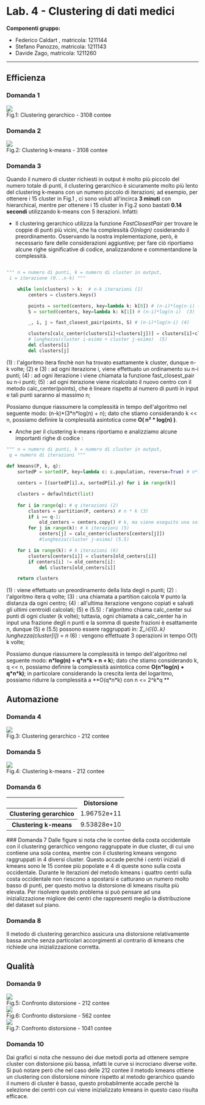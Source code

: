 # Lab. 4 - Clustering di dati medici

**Componenti gruppo:**

- Federico Caldart , matricola: 1211144
- Stefano Panozzo, matricola: 1211143
- Davide Zago, matricola: 1211260
***

## Efficienza

### Domanda 1

<div class="outer">
    <div class="inner">
	 <img src="usa_gerarchico_3108.png"  />
	<figcaption>Fig.1: Clustering gerarchico - 3108 contee</figcaption>
    </div>
</div>

<div style="page-break-after: always;"></div>

### Domanda 2

<div class="outer">
    <div class="inner">
	 <img src="usa_kmeans_3108.png"  />
	<figcaption>Fig.2: Clustering k-means - 3108 contee</figcaption>
    </div>
</div>

<div style="page-break-after: always;"></div>

### Domanda 3

Quando il numero di cluster richiesti in output è molto più piccolo del numero totale di punti, il clustering gerarchico è sicuramente molto più lento del clustering k-means con un numero piccolo di iterazioni; ad esempio, per ottenere i 15 cluster in Fig.1 , ci sono voluti all'incirca **3 minuti** con hierarchical, mentre per ottenere i 15 cluster in Fig.2 sono bastati **0.14 secondi** utilizzando k-means con 5 iterazioni. Infatti:

- Il clustering gerarchico utilizza la funzione *FastClosestPair* per trovare le coppie di punti più vicini, che ha complessità *O(nlogn)* cosiderando il preordinamento. Osservando la nostra implementazione, però, è necessario fare delle considerazioni aggiuntive; per fare ciò riportiamo alcune righe significative di codice, analizzandone e commentandone la complessità.

```python

""" n = numero di punti, k = numero di cluster in output,
 i = iterazione (0...n-k) """

    while len(clusters) > k:  # n-k iterazioni (1)
        centers = clusters.keys()

        points = sorted(centers, key=lambda k: k[0]) # (n-i)*log(n-i) (2)
        S = sorted(centers, key=lambda k: k[1]) # (n-i)*log(n-i)  (3)

        _, i, j = fast_closest_pair(points, S) # (n-i)*log(n-i) (4)

        clusters[calc_center(clusters[i]+clusters[j])] = clusters[i]+clusters[j] 
        # lunghezza(cluster i-esimo + cluster j-esimo)  (5)
        del clusters[i]
        del clusters[j]

``` 
<span class="reddo"> (1) </span>: l'algoritmo itera finchè non ha trovato esattamente k cluster, dunque n-k volte; 
<span class="reddo"> (2) </span> e <span class="reddo"> (3) </span>: ad ogni iterazione i, viene effettuato un ordinamento su n-i punti;
<span class="reddo"> (4) </span>: ad ogni iterazione i viene chiamata la funzione fast_closest_pair su n-i punti;
<span class="reddo"> (5) </span>: ad ogni iterazione viene ricalcolato il nuovo centro con il metodo calc_center(points), che è lineare rispetto al numero di punti in input e tali punti saranno al massimo n;

Possiamo dunque riassumere la complessità in tempo dell'algoritmo nel seguente modo: (n-k)\*(3\*n\*log(n) + n); dato che stiamo considerando k << n, possiamo definire la complessità asintotica come **O( n² \* log(n) )**.

- Anche per il clustering k-means riportiamo e analizziamo alcune importanti righe di codice : 

```python
""" n = numero di punti, k = numero di cluster in output,
 q = numero di iterazioni """
 
def kmeans(P, k, q):
    sortedP = sorted(P, key=lambda c: c.population, reverse=True) # n*log(n) (1)

    centers = [(sortedP[i].x, sortedP[i].y) for i in range(k)]

    clusters = defaultdict(list)
  
    for i in range(q): # q iterazioni (2)
        clusters = partition(P, centers) # n * k (3)
        if i == q-1:
            old_centers = centers.copy() # k, ma viene eseguito una sola volta (4)
        for j in range(k): # k iterazioni (5)
            centers[j] = calc_center(clusters[centers[j]]) 
            #lunghezza(cluster j-esimo) (5.5)

    for i in range(k): # k iterazioni (6)
        clusters[centers[i]] = clusters[old_centers[i]]
        if centers[i] != old_centers[i]:
            del clusters[old_centers[i]]

    return clusters
``` 
<span class="reddo"> (1) </span>: viene effettuato un preordinamento della lista degli n punti;
<span class="reddo"> (2) </span>: l'algoritmo itera q volte;
<span class="reddo"> (3) </span>: una chiamata a partition calcola ∀ punto la distanza da ogni centro;
<span class="reddo"> (4) </span>: all'ultima iterazione vengono copiati e salvati gli ultimi centroidi calcolati;
<span class="reddo"> (5) e (5.5) </span>: l'algoritmo chiama calc\_center sui punti di ogni cluster (k volte); tuttavia, ogni chiamata a calc\_center ha in input una frazione degli n punti e la somma di queste frazioni è esattamente n, dunque (5) e (5.5) possono essere raggruppati in:
 *Σ\_i∈{0..k} lunghezza(cluster[i]) = n*
 <span class="reddo"> (6) </span>: vengono effettuate 3 operazioni in tempo O(1) k volte;
 
 Possiamo dunque riassumere la complessità in tempo dell'algoritmo nel seguente modo: **n\*log(n) + q\*n\*k + n + k**); dato che stiamo considerando k, q << n, possiamo definire la complessità asintotica come **O(n\*log(n) + q\*n\*k)**; in particolare considerando la crescita lenta del logaritmo, possiamo ridurre la complessità a **O(q\*n\*k)  con  n <= 2^k*q ** 

## Automazione

### Domanda 4

<div class="outer">
    <div class="inner">
	 <img src="usa_gerarchico_212.png"  />
	 <figcaption>Fig.3: Clustering gerarchico - 212 contee</figcaption>
    </div>
</div>

<div style="page-break-after: always;"></div>

### Domanda 5

<div class="outer">
    <div class="inner">
	 <img src="usa_kmeans_212.png"  />
	<figcaption>Fig.4: Clustering k-means - 212 contee</figcaption>
    </div>
</div>

<div style="page-break-after: always;"></div>

### Domanda 6

<table>
  <tr>
  <th></th>
  <th>Distorsione</th>
  </tr>
  <tr>
    <th>Clustering gerarchico</th>
    <td>1.96752e+11</td>
  </tr>
  <tr>
    <th>Clustering k-means </th>
    <td>9.53828e+10</td>
  </tr>
 </table>
### Domanda 7
Dalle figure si nota che le contee della costa occidentale con il clustering gerarchico vengono raggruppate in due cluster, di cui uno contiene una sola contea, mentre con il clustering kmeans vengono raggruppati in 4 diversi cluster.
Questo accade perché i centri iniziali di kmeans sono le 15 contee più popolate e 4 di queste sono sulla costa occidentale. Durante le iterazioni del metodo kmeans i quattro centri sulla costa occidentale non riescono a spostarsi e catturano un numero molto basso di punti,
per questo motivo la distorsione di kmeans risulta più elevata.
Per risolvere questo problema si può pensare ad una inizializzazione migliore dei centri che rappresenti meglio la distribuzione
del dataset sul piano.

### Domanda 8
Il metodo di clustering gerarchico assicura una distorsione relativamente bassa anche senza particolari accorgimenti al contrario
di kmeans che richiede una inizializzazione corretta.

<div style="page-break-after: always;"></div>

## Qualità

### Domanda 9

<img class="dist" src="Distorsione212.png"  />
<figcaption class="dist">Fig.5: Confronto distorsione - 212 contee</figcaption>

 <img class="dist" src="Distorsione562.png"  />
<figcaption class="dist">Fig.6: Confronto distorsione - 562 contee</figcaption>

 <img class="dist" src="Distorsione1041.png"  />
<figcaption class="dist"> Fig.7: Confronto distorsione - 1041 contee</figcaption>

<div style="page-break-after: always;"></div>

### Domanda 10
Dai grafici si nota che nessuno dei due metodi porta ad ottenere sempre cluster con distorsione più bassa, infatti le curve si incrociano diverse volte. Si può notare però che nel caso delle 212 contee il metodo kmeans ottiene un clustering con distorsione minore rispetto al metodo gerarchico quando il numero di cluster è basso, questo probabilmente accade perchè la selezione dei centri con cui viene inizializzato kmeans in questo caso risulta efficace.













